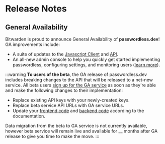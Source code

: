 # Release Notes

## General Availability

Bitwarden is proud to announce General Availability of **passwordless.dev**! GA improvements include:

- A suite of updates to the [Javascript Client](js-client) and [API](api).
- An all-new admin console to help you quickly get started implementing passwordless, configuring settings, and monitoring users ([learn more](admin-console)).

:::warning
**To users of the beta**, the GA release of passwordless.dev includes breaking changes to the API that will be released to a net-new service. All beta users [sign up for the GA service]() as soon as they're able and make the following changes to their implementation:

- Replace existing API keys with your newly-created keys.
- Replace beta service API URLs with GA service URLs.
- Update your [frontend code](js-client) and [backend code](api) according to the documentation.

Data migration from the beta to GA service is not currently available, however beta service will remain live and available for __ months after GA release to give you time to make the move.
:::
